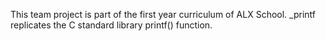 This team project is part of the first year curriculum of ALX School. _printf replicates the C standard library printf() function.

